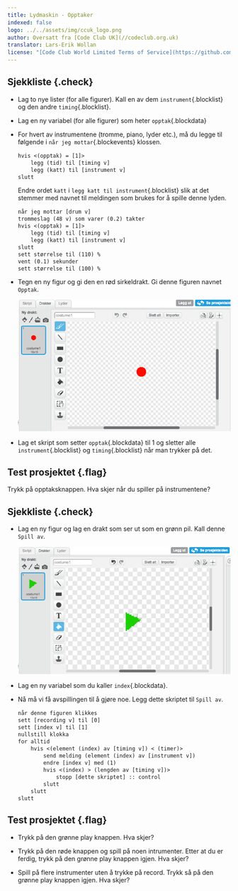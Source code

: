```yaml
---
title: Lydmaskin - Opptaker
indexed: false
logo: ../../assets/img/ccuk_logo.png
author: Oversatt fra [Code Club UK](//codeclub.org.uk)
translator: Lars-Erik Wollan
license: "[Code Club World Limited Terms of Service](https://github.com/CodeClub/scratch-curriculum/blob/master/LICENSE.md)"
---
```


## Sjekkliste {.check}

+ Lag to nye lister (for alle figurer). Kall en av dem
  `instrument`{.blocklist} og den andre `timing`{.blocklist}.

+ Lag en ny variabel (for alle figurer) som heter `opptak`{.blockdata}

+ For hvert av instrumentene (tromme, piano, lyder etc.), må du legge
  til følgende i `når jeg mottar`{.blockevents} klossen.

  ```blocks
  hvis <(opptak) = [1]>
      legg (tid) til [timing v]
      legg (katt) til [instrument v]
  slutt
  ```

  Endre ordet `katt` i `legg katt til instrument`{.blocklist} slik
  at det stemmer med navnet til meldingen som brukes for å spille
  denne lyden.

  ```blocks
  når jeg mottar [drum v]
  trommeslag (48 v) som varer (0.2) takter
  hvis <(opptak) = [1]>
      legg (tid) til [timing v]
      legg (katt) til [instrument v]
  slutt
  sett størrelse til (110) %
  vent (0.1) sekunder
  sett størrelse til (100) %
  ```

+ Tegn en ny figur og gi den en rød sirkeldrakt. Gi denne figuren
  navnet `Opptak`.

  ![](record-costume.png)

+ Lag et skript som setter `opptak`{.blockdata} til 1 og sletter alle
  `instrument`{.blocklist} og `timing`{.blocklist} når man trykker på
  det.

## Test prosjektet {.flag}

Trykk på opptaksknappen. Hva skjer når du spiller på instrumentene?

## Sjekkliste {.check}

+ Lag en ny figur og lag en drakt som ser ut som en grønn pil.  Kall
  denne `Spill av`.

  ![](play-costume.png)

+ Lag en ny variabel som du kaller `index`{.blockdata}.

+ Nå må vi få avspillingen til å gjøre noe. Legg dette skriptet til
  `Spill av`.

  ```blocks
  når denne figuren klikkes
  sett [recording v] til [0]
  sett [index v] til [1]
  nullstill klokka
  for alltid
      hvis <(element (index) av [timing v]) < (timer)>
          send melding (element (index) av [instrument v])
          endre [index v] med (1)
          hvis <(index) > (lengden av [timing v])>
              stopp [dette skriptet] :: control
          slutt
      slutt
  slutt
  ```

## Test prosjektet {.flag}

+ Trykk på den grønne play knappen. Hva skjer?

+ Trykk på den røde knappen og spill på noen intrumenter. Etter at du
  er ferdig, trykk på den grønne play knappen igjen. Hva skjer?

+ Spill på flere instrumenter uten å trykke på record. Trykk så på den
  grønne play knappen igjen. Hva skjer?
